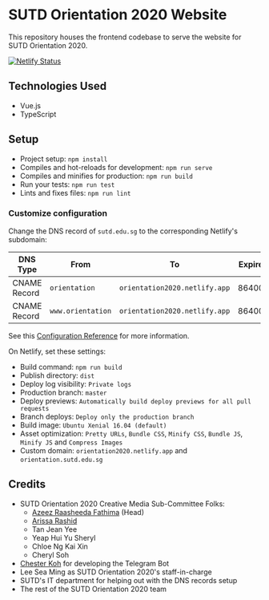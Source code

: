 # SUTD Orientation 2020 Website

This repository houses the frontend codebase to serve the website for SUTD Orientation 2020.

[![Netlify Status](https://api.netlify.com/api/v1/badges/1099296b-a6b5-4bb4-b678-0e6f991c2fa9/deploy-status)](https://app.netlify.com/sites/orientation2020/deploys)

## Technologies Used

- Vue.js
- TypeScript

## Setup

- Project setup: `npm install`
- Compiles and hot-reloads for development: `npm run serve`
- Compiles and minifies for production: `npm run build`
- Run your tests: `npm run test`
- Lints and fixes files: `npm run lint`

### Customize configuration

Change the DNS record of `sutd.edu.sg` to the corresponding Netlify's subdomain:

| DNS Type | From | To | Expire |
| --- | --- | --- | --- |
| CNAME Record | `orientation` | `orientation2020.netlify.app` | 86400 |
| CNAME Record | `www.orientation` | `orientation2020.netlify.app` | 86400 |

See this [Configuration Reference](https://cli.vuejs.org/config/) for more information.

On Netlify, set these settings:

- Build command: `npm run build`
- Publish directory: `dist`
- Deploy log visibility: `Private logs`
- Production branch: `master`
- Deploy previews: `Automatically build deploy previews for all pull requests`
- Branch deploys: `Deploy only the production branch`
- Build image: `Ubuntu Xenial 16.04 (default)`
- Asset optimization: `Pretty URLs`, `Bundle CSS`, `Minify CSS`, `Bundle JS`, `Minify JS` and `Compress Images`
- Custom domain: `orientation2020.netlify.app` and `orientation.sutd.edu.sg`

## Credits

- SUTD Orientation 2020 Creative Media Sub-Committee Folks:
  - [Azeez Raasheeda Fathima](https://github.com/RaasheedaFathima) (Head)
  - [Arissa Rashid](https://github.com/radjsh)
  - Tan Jean Yee
  - Yeap Hui Yu Sheryl
  - Chloe Ng Kai Xin
  - Cheryl Soh
- [Chester Koh](https://github.com/chesnutcase) for developing the Telegram Bot
- Lee Sea Ming as SUTD Orientation 2020's staff-in-charge
- SUTD's IT department for helping out with the DNS records setup
- The rest of the SUTD Orientation 2020 team
